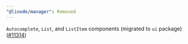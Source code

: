 ```yaml
---
"@linode/manager": Removed
---
```


`Autocomplete`, `List`, and `ListItem` components (migrated to `ui` package) ([#11314](https://github.com/linode/manager/pull/11314))
